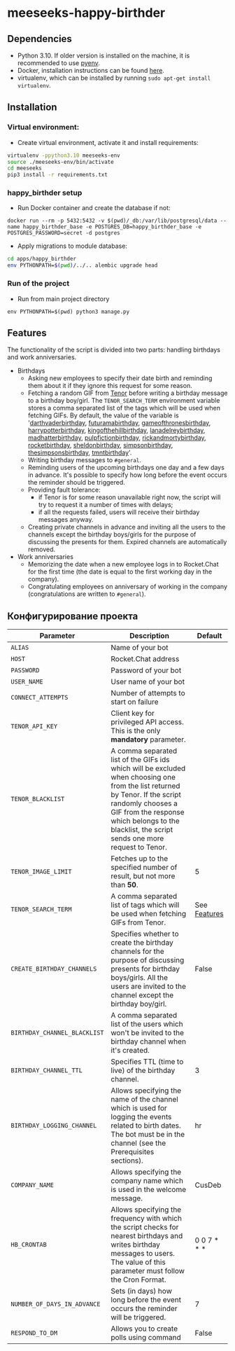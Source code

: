 # meeseeks-happy-birthder


## Dependencies

* Python 3.10. If older version is installed on the machine, it is recommended to use [pyenv](https://github.com/pyenv/).
* Docker, installation instructions can be found [here](https://docs.docker.com/install/linux/docker-ce/ubuntu/#install-docker-engine---community-1).
* virtualenv, which can be installed by running `sudo apt-get install virtualenv`.

## Installation

### Virtual environment:

* Create virtual environment, activate it and install requirements:
```bash
virtualenv -ppython3.10 meeseeks-env
source ./meeseeks-env/bin/activate
cd meeseeks
pip3 install -r requirements.txt
```

### happy_birthder setup

* Run Docker container and create the database if not:

`docker run --rm -p 5432:5432 -v $(pwd)/_db:/var/lib/postgresql/data --name happy_birthder_base -e POSTGRES_DB=happy_birthder_base -e POSTGRES_PASSWORD=secret -d postgres`

* Apply migrations to module database:
```bash
cd apps/happy_birthder
env PYTHONPATH=$(pwd)/../.. alembic upgrade head
```

### Run of the project

* Run from main project directory

`env PYTHONPATH=$(pwd) python3 manage.py`

## Features

The functionality of the script is divided into two parts: handling birthdays and work anniversaries.
- Birthdays
  * Asking new employees to specify their date birth and reminding them about it if they ignore this request for some reason.
  * Fetching a random GIF from [Tenor](https://tenor.com) before writing a birthday message to a birthday boy/girl. The `TENOR_SEARCH_TERM` environment variable stores a comma separated list of the tags which will be used when fetching GIFs. By default, the value of the variable is '[darthvaderbirthday](https://tenor.com/search/darthvaderbirthday), [futuramabirthday](https://tenor.com/search/futuramabirthday), [gameofthronesbirthday](https://tenor.com/search/gameofthronesbirthday), [harrypotterbirthday](https://tenor.com/search/harrypotterbirthday), [kingofthehillbirthday](https://tenor.com/search/kingofthehillbirthday), [lanadelreybirthday](https://tenor.com/search/lanadelreybirthday), [madhatterbirthday](https://tenor.com/search/madhatterbirthday), [pulpfictionbirthday](https://tenor.com/search/pulpfictionbirthday), [rickandmortybirthday](https://tenor.com/search/rickandmortybirthday), [rocketbirthday](https://tenor.com/search/rocketbirthday), [sheldonbirthday](https://tenor.com/search/sheldonbirthday), [simpsonbirthday](https://tenor.com/search/simpsonbirthday), [thesimpsonsbirthday](https://tenor.com/search/thesimpsonsbirthday), [tmntbirthday](https://tenor.com/search/tmntbirthday)'.
  * Writing birthday messages to `#general`.
  * Reminding users of the upcoming birthdays one day and a few days in advance. It's possible to specify how long before the event occurs the reminder should be triggered.
  * Providing fault tolerance:
    + if Tenor is for some reason unavailable right now, the script will try to request it a number of times with delays;
    + if all the requests failed, users will receive their birthday messages anyway.
  * Creating private channels in advance and inviting all the users to the channels except the birthday boys/girls for the purpose of discussing the presents for them. Expired channels are automatically removed.
- Work anniversaries
  * Memorizing the date when a new employee logs in to Rocket.Chat for the first time (the date is equal to the first working day in the company).
  * Congratulating employees on anniversary of working in the company (congratulations are written to `#general`).

## Конфигурирование проекта

| Parameter | Description | Default |
|-----------|-------------|---------|
| `ALIAS` | Name of your bot | |
| `HOST` | Rocket.Chat address | |
| `PASSWORD` | Password of your bot | |
| `USER_NAME` | User name of your bot | |
| `CONNECT_ATTEMPTS` | Number of attempts to start on failure | |
| `TENOR_API_KEY` | Сlient key for privileged API access. This is the only **mandatory** parameter. | |
| `TENOR_BLACKLIST` | A comma separated list of the GIFs ids which will be excluded when choosing one from the list returned by Tenor. If the script randomly chooses a GIF from the response which belongs to the blacklist, the script sends one more request to Tenor. | |
| `TENOR_IMAGE_LIMIT` | Fetches up to the specified number of result, but not more than **50**. | 5 |
| `TENOR_SEARCH_TERM` | A comma separated list of tags which will be used when fetching GIFs from Tenor. | See [Features](#features) |
| `CREATE_BIRTHDAY_CHANNELS` | Specifies whether to create the birthday channels for the purpose of discussing presents for birthday boys/girls. All the users are invited to the channel except the birthday boy/girl. | False |
| `BIRTHDAY_CHANNEL_BLACKLIST` | A comma separated list of the users which won't be invited to the birthday channel when it's created. | |
| `BIRTHDAY_CHANNEL_TTL` | Specifies TTL (time to live) of the birthday channel. | 3 |
| `BIRTHDAY_LOGGING_CHANNEL` | Allows specifying the name of the channel which is used for logging the events related to birth dates. The bot must be in the channel (see the Prerequisites sections). | hr |
| `COMPANY_NAME` | Allows specifying the company name which is used in the welcome message. | CusDeb |
| `HB_CRONTAB` | Allows specifying the frequency with which the script checks for nearest birthdays and writes birthday messages to users. The value of this parameter must follow the Cron Format. | 0 0 7 * * * |
| `NUMBER_OF_DAYS_IN_ADVANCE` | Sets (in days) how long before the event occurs the reminder will be triggered. | 7 |
| `RESPOND_TO_DM` | Allows you to create polls using command | False |
